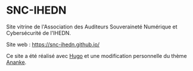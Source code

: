 # SNC-IHEDN
Site vitrine de l'Association des Auditeurs Souveraineté Numérique et Cybersécurité de l'IHEDN.

Site web : https://snc-ihedn.github.io/

Ce site a été réalisé avec [Hugo](https://gohugo.io/) et une modification personnelle du thème [Ananke](https://github.com/theNewDynamic/gohugo-theme-ananke).

